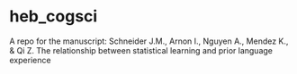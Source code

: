 # heb_cogsci
A repo for the manuscript: Schneider J.M., Arnon I., Nguyen A., Mendez K., &amp; Qi Z. The relationship between statistical learning and prior language experience
